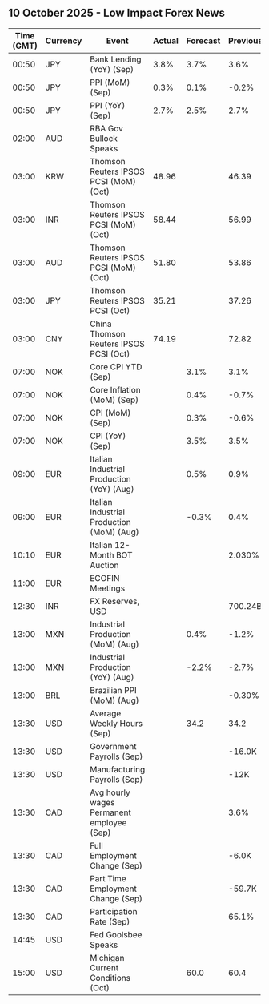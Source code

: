 ## 10 October 2025 - Low Impact Forex News

| Time (GMT) | Currency | Event | Actual | Forecast | Previous |
|------|----------|-------|--------|----------|----------|
| 00:50 | JPY | Bank Lending (YoY) (Sep) | 3.8% | 3.7% | 3.6% |
| 00:50 | JPY | PPI (MoM) (Sep) | 0.3% | 0.1% | -0.2% |
| 00:50 | JPY | PPI (YoY) (Sep) | 2.7% | 2.5% | 2.7% |
| 02:00 | AUD | RBA Gov Bullock Speaks |  |  |  |
| 03:00 | KRW | Thomson Reuters IPSOS PCSI (MoM) (Oct) | 48.96 |  | 46.39 |
| 03:00 | INR | Thomson Reuters IPSOS PCSI (MoM) (Oct) | 58.44 |  | 56.99 |
| 03:00 | AUD | Thomson Reuters IPSOS PCSI (MoM) (Oct) | 51.80 |  | 53.86 |
| 03:00 | JPY | Thomson Reuters IPSOS PCSI (Oct) | 35.21 |  | 37.26 |
| 03:00 | CNY | China Thomson Reuters IPSOS PCSI (Oct) | 74.19 |  | 72.82 |
| 07:00 | NOK | Core CPI YTD (Sep) |  | 3.1% | 3.1% |
| 07:00 | NOK | Core Inflation (MoM) (Sep) |  | 0.4% | -0.7% |
| 07:00 | NOK | CPI (MoM) (Sep) |  | 0.3% | -0.6% |
| 07:00 | NOK | CPI (YoY) (Sep) |  | 3.5% | 3.5% |
| 09:00 | EUR | Italian Industrial Production (YoY) (Aug) |  | 0.5% | 0.9% |
| 09:00 | EUR | Italian Industrial Production (MoM) (Aug) |  | -0.3% | 0.4% |
| 10:10 | EUR | Italian 12-Month BOT Auction |  |  | 2.030% |
| 11:00 | EUR | ECOFIN Meetings |  |  |  |
| 12:30 | INR | FX Reserves, USD |  |  | 700.24B |
| 13:00 | MXN | Industrial Production (MoM) (Aug) |  | 0.4% | -1.2% |
| 13:00 | MXN | Industrial Production (YoY) (Aug) |  | -2.2% | -2.7% |
| 13:00 | BRL | Brazilian PPI (MoM) (Aug) |  |  | -0.30% |
| 13:30 | USD | Average Weekly Hours (Sep) |  | 34.2 | 34.2 |
| 13:30 | USD | Government Payrolls (Sep) |  |  | -16.0K |
| 13:30 | USD | Manufacturing Payrolls (Sep) |  |  | -12K |
| 13:30 | CAD | Avg hourly wages Permanent employee (Sep) |  |  | 3.6% |
| 13:30 | CAD | Full Employment Change (Sep) |  |  | -6.0K |
| 13:30 | CAD | Part Time Employment Change (Sep) |  |  | -59.7K |
| 13:30 | CAD | Participation Rate (Sep) |  |  | 65.1% |
| 14:45 | USD | Fed Goolsbee Speaks |  |  |  |
| 15:00 | USD | Michigan Current Conditions (Oct) |  | 60.0 | 60.4 |
